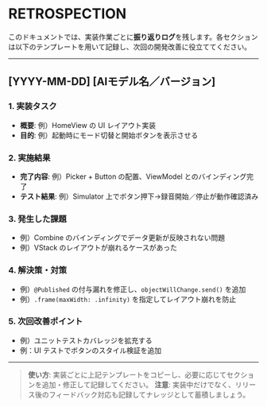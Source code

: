 # RETROSPECTION

このドキュメントでは、実装作業ごとに**振り返りログ**を残します。各セクションは以下のテンプレートを用いて記録し、次回の開発改善に役立ててください。

---

## \[YYYY-MM-DD] \[AIモデル名／バージョン]

### 1. 実装タスク

* **概要**: 例）HomeView の UI レイアウト実装
* **目的**: 例）起動時にモード切替と開始ボタンを表示させる

### 2. 実施結果

* **完了内容**: 例）Picker + Button の配置、ViewModel とのバインディング完了
* **テスト結果**: 例）Simulator 上でボタン押下→録音開始／停止が動作確認済み

### 3. 発生した課題

* 例）Combine のバインディングでデータ更新が反映されない問題
* 例）VStack のレイアウトが崩れるケースがあった

### 4. 解決策・対策

* 例）`@Published` の付与漏れを修正し、`objectWillChange.send()` を追加
* 例）`.frame(maxWidth: .infinity)` を指定してレイアウト崩れを防止

### 5. 次回改善ポイント

* 例）ユニットテストカバレッジを拡充する
* 例：UI テストでボタンのスタイル検証を追加

---

> **使い方**: 実装ごとに上記テンプレートをコピーし、必要に応じてセクションを追加・修正して記録してください。
> **注意**: 実装中だけでなく、リリース後のフィードバック対応も記録してナレッジとして蓄積しましょう。
